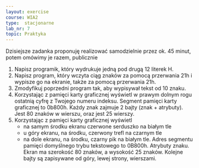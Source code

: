 ```yaml
---
layout: exercise
course: WIA2
type:  stacjonarne
lab_nr: 7
topic: Praktyka
---
```

Dzisiejsze zadanka proponuję realizować samodzielnie przez ok. 45 minut, potem omówimy je razem, publicznie
1. Napisz programik, który wydrukuje jedną pod drugą 12 literek H.
1. Napisz program, który wczyta ciąg znaków za pomocą przerwania 21h i wypisze go na
ekranie, także za pomocą przerwania 21h.
2. Zmodyfikuj poprzedni program tak, aby wypisywał tekst od 10 znaku.
3. Korzystając z pamięci karty graficznej wyświetl w prawym dolnym rogu ostatnią cyfrę z
Twojego numeru indeksu. Segment pamięci karty graficznej to 0b800h. Każdy znak
zajmuje 2 bajty (znak + atrybuty). Jest 80 znaków w wierszu, oraz jest 25 wierszy.
4. Korzystając z pamięci karty graficznej wyświetl
   - na samym środku ekranu czerwone serduszko na białym tle
   - u góry ekranu, na środku, czerwony trefl na czarnym tle
   - na dole ekranu, na środku, czarny pik na białym tle. Adres segmentu pamięci
domyślnego trybu tekstowego to 0B800h. Atrybuty znaku. Ekran ma szerokość 80
znaków, a wysokość 25 znaków. Kolejne bajty są zapisywane od góry, lewej strony,
wierszami.